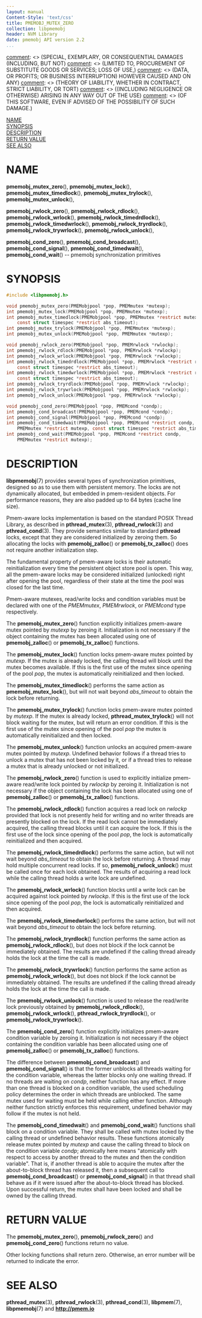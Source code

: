 ```yaml
---
layout: manual
Content-Style: 'text/css'
title: PMEMOBJ_MUTEX_ZERO
collection: libpmemobj
header: NVM Library
date: pmemobj API version 2.2
...
```


[comment]: <> (Copyright 2017, Intel Corporation)

[comment]: <> (Redistribution and use in source and binary forms, with or without)
[comment]: <> (modification, are permitted provided that the following conditions)
[comment]: <> (are met:)
[comment]: <> (    * Redistributions of source code must retain the above copyright)
[comment]: <> (      notice, this list of conditions and the following disclaimer.)
[comment]: <> (    * Redistributions in binary form must reproduce the above copyright)
[comment]: <> (      notice, this list of conditions and the following disclaimer in)
[comment]: <> (      the documentation and/or other materials provided with the)
[comment]: <> (      distribution.)
[comment]: <> (    * Neither the name of the copyright holder nor the names of its)
[comment]: <> (      contributors may be used to endorse or promote products derived)
[comment]: <> (      from this software without specific prior written permission.)

[comment]: <> (THIS SOFTWARE IS PROVIDED BY THE COPYRIGHT HOLDERS AND CONTRIBUTORS)
[comment]: <> ("AS IS" AND ANY EXPRESS OR IMPLIED WARRANTIES, INCLUDING, BUT NOT)
[comment]: <> (LIMITED TO, THE IMPLIED WARRANTIES OF MERCHANTABILITY AND FITNESS FOR)
[comment]: <> (A PARTICULAR PURPOSE ARE DISCLAIMED. IN NO EVENT SHALL THE COPYRIGHT)
[comment]: <> (OWNER OR CONTRIBUTORS BE LIABLE FOR ANY DIRECT, INDIRECT, INCIDENTAL,)
[comment]: <> (SPECIAL, EXEMPLARY, OR CONSEQUENTIAL DAMAGES (INCLUDING, BUT NOT)
[comment]: <> (LIMITED TO, PROCUREMENT OF SUBSTITUTE GOODS OR SERVICES; LOSS OF USE,)
[comment]: <> (DATA, OR PROFITS; OR BUSINESS INTERRUPTION) HOWEVER CAUSED AND ON ANY)
[comment]: <> (THEORY OF LIABILITY, WHETHER IN CONTRACT, STRICT LIABILITY, OR TORT)
[comment]: <> ((INCLUDING NEGLIGENCE OR OTHERWISE) ARISING IN ANY WAY OUT OF THE USE)
[comment]: <> (OF THIS SOFTWARE, EVEN IF ADVISED OF THE POSSIBILITY OF SUCH DAMAGE.)

[comment]: <> (pmemobj_mutex_zero.3 -- man page for locking functions from libpmemobj library)

[NAME](#name)<br />
[SYNOPSIS](#synopsis)<br />
[DESCRIPTION](#description)<br />
[RETURN VALUE](#return-value)<br />
[SEE ALSO](#see-also)<br />


# NAME #

**pmemobj_mutex_zero**(), **pmemobj_mutex_lock**(), **pmemobj_mutex_timedlock**(),
**pmemobj_mutex_trylock**(), **pmemobj_mutex_unlock**(),

**pmemobj_rwlock_zero**(), **pmemobj_rwlock_rdlock**(), **pmemobj_rwlock_wrlock**(),
**pmemobj_rwlock_timedrdlock**(), **pmemobj_rwlock_timedwrlock**(), **pmemobj_rwlock_tryrdlock**(),
**pmemobj_rwlock_trywrlock**(), **pmemobj_rwlock_unlock**(),

**pmemobj_cond_zero**(), **pmemobj_cond_broadcast**(), **pmemobj_cond_signal**(),
**pmemobj_cond_timedwait**(), **pmemobj_cond_wait**()
-- pmemobj synchronization primitives


# SYNOPSIS #

```c
#include <libpmemobj.h>

void pmemobj_mutex_zero(PMEMobjpool *pop, PMEMmutex *mutexp);
int pmemobj_mutex_lock(PMEMobjpool *pop, PMEMmutex *mutexp);
int pmemobj_mutex_timedlock(PMEMobjpool *pop, PMEMmutex *restrict mutexp,
	const struct timespec *restrict abs_timeout);
int pmemobj_mutex_trylock(PMEMobjpool *pop, PMEMmutex *mutexp);
int pmemobj_mutex_unlock(PMEMobjpool *pop, PMEMmutex *mutexp);

void pmemobj_rwlock_zero(PMEMobjpool *pop, PMEMrwlock *rwlockp);
int pmemobj_rwlock_rdlock(PMEMobjpool *pop, PMEMrwlock *rwlockp);
int pmemobj_rwlock_wrlock(PMEMobjpool *pop, PMEMrwlock *rwlockp);
int pmemobj_rwlock_timedrdlock(PMEMobjpool *pop, PMEMrwlock *restrict rwlockp,
	const struct timespec *restrict abs_timeout);
int pmemobj_rwlock_timedwrlock(PMEMobjpool *pop, PMEMrwlock *restrict rwlockp,
	const struct timespec *restrict abs_timeout);
int pmemobj_rwlock_tryrdlock(PMEMobjpool *pop, PMEMrwlock *rwlockp);
int pmemobj_rwlock_trywrlock(PMEMobjpool *pop, PMEMrwlock *rwlockp);
int pmemobj_rwlock_unlock(PMEMobjpool *pop, PMEMrwlock *rwlockp);

void pmemobj_cond_zero(PMEMobjpool *pop, PMEMcond *condp);
int pmemobj_cond_broadcast(PMEMobjpool *pop, PMEMcond *condp);
int pmemobj_cond_signal(PMEMobjpool *pop, PMEMcond *condp);
int pmemobj_cond_timedwait(PMEMobjpool *pop, PMEMcond *restrict condp,
	PMEMmutex *restrict mutexp, const struct timespec *restrict abs_timeout);
int pmemobj_cond_wait(PMEMobjpool *pop, PMEMcond *restrict condp,
	PMEMmutex *restrict mutexp);
```


# DESCRIPTION #

**libpmemobj**(7) provides several types of synchronization primitives,
designed so as to use them with persistent memory. The locks are not dynamically
allocated, but embedded in pmem-resident objects. For performance reasons, they are
also padded up to 64 bytes (cache line size).

Pmem-aware locks implementation is based on the standard POSIX Thread Library,
as described in **pthread_mutex**(3), **pthread_rwlock**(3) and
**pthread_cond**(3). They provide semantics similar to standard **pthread** locks,
except that they are considered initialized by zeroing them. So allocating
the locks with **pmemobj_zalloc**() or **pmemobj_tx_zalloc**() does not require
another initialization step.

The fundamental property of pmem-aware locks is their automatic reinitialization
every time the persistent object store pool is open. This way, all the pmem-aware
locks may be considered initialized (unlocked) right after opening the pool,
regardless of their state at the time the pool was closed for the last time.

Pmem-aware mutexes, read/write locks and condition variables must be declared
with one of the *PMEMmutex*, *PMEMrwlock*, or *PMEMcond* type respectively.

The **pmemobj_mutex_zero**() function explicitly initializes pmem-aware mutex
pointed by *mutexp* by zeroing it. Initialization is not necessary if the object
containing the mutex has been allocated using one of **pmemobj_zalloc**() or
**pmemobj_tx_zalloc**() functions.

The **pmemobj_mutex_lock**() function locks pmem-aware mutex pointed by *mutexp*.
If the mutex is already locked, the calling thread will block until the mutex
becomes available. If this is the first use of the mutex since opening of the pool
*pop*, the mutex is automatically reinitialized and then locked.

The **pmemobj_mutex_timedlock**() performs the same action as **pmemobj_mutex_lock**(),
but will not wait beyond *abs_timeout* to obtain the lock before returning.

The **pmemobj_mutex_trylock**() function locks pmem-aware mutex pointed by *mutexp*.
If the mutex is already locked, **pthread_mutex_trylock**() will not block
waiting for the mutex, but will return an error condition. If this is the first
use of the mutex since opening of the pool *pop* the mutex is automatically
reinitialized and then locked.

The **pmemobj_mutex_unlock**() function unlocks an acquired pmem-aware mutex
pointed by *mutexp*. Undefined behavior follows if a thread tries to unlock a
mutex that has not been locked by it, or if a thread tries to release a mutex
that is already unlocked or not initialized.

The **pmemobj_rwlock_zero**() function is used to explicitly initialize pmem-aware
read/write lock pointed by *rwlockp* by zeroing it. Initialization is not
necessary if the object containing the lock has been allocated using one
of **pmemobj_zalloc**() or **pmemobj_tx_zalloc**() functions.

The **pmemobj_rwlock_rdlock**() function acquires a read lock on *rwlockp*
provided that lock is not presently held for writing and no writer threads are
presently blocked on the lock. If the read lock cannot be immediately acquired,
the calling thread blocks until it can acquire the lock. If this is the first
use of the lock since opening of the pool *pop*, the lock is automatically
reinitialized and then acquired.

The **pmemobj_rwlock_timedrdlock**() performs the same action, but will not wait
beyond *abs_timeout* to obtain the lock before returning. A thread may hold multiple
concurrent read locks. If so, **pmemobj_rwlock_unlock**() must be called once for each
lock obtained. The results of acquiring a read lock while the calling thread holds a write
lock are undefined.

The **pmemobj_rwlock_wrlock**() function blocks until a write lock can be acquired
against lock pointed by *rwlockp*. If this is the first use of the lock since
opening of the pool *pop*, the lock is automatically reinitialized and then acquired.

The **pmemobj_rwlock_timedwrlock**() performs the same action, but will not wait
beyond *abs_timeout* to obtain the lock before returning.

The **pmemobj_rwlock_tryrdlock**() function performs the same action as
**pmemobj_rwlock_rdlock**(), but does not block if the lock cannot be
immediately obtained. The results are undefined if the calling thread already
holds the lock at the time the call is made.

The **pmemobj_rwlock_trywrlock**() function performs the same action as
**pmemobj_rwlock_wrlock**(), but does not block if the lock cannot be immediately
obtained. The results are undefined if the calling thread already holds the lock
at the time the call is made.

The **pmemobj_rwlock_unlock**() function is used to release the read/write lock
previously obtained by **pmemobj_rwlock_rdlock**(), **pmemobj_rwlock_wrlock**(),
**pthread_rwlock_tryrdlock**(), or **pmemobj_rwlock_trywrlock**().

The **pmemobj_cond_zero**() function explicitly initializes pmem-aware condition variable
by zeroing it. Initialization is not necessary if the object containing the condition
variable has been allocated using one of **pmemobj_zalloc**() or **pmemobj_tx_zalloc**() functions.

The difference between **pmemobj_cond_broadcast**() and **pmemobj_cond_signal**() is that
the former unblocks all threads waiting for the condition variable, whereas the latter blocks
only one waiting thread. If no threads are waiting on *condp*, neither function has any effect.
If more than one thread is blocked on a condition variable, the used scheduling policy
determines the order in which threads are unblocked. The same mutex used for waiting
must be held while calling either function. Although neither function strictly enforces
this requirement, undefined behavior may follow if the mutex is not held.

The **pmemobj_cond_timedwait**() and **pmemobj_cond_wait**() functions shall block
on a condition variable. They shall be called with mutex locked by the calling
thread or undefined behavior results. These functions atomically release mutex pointed by
*mutexp* and cause the calling thread to block on the condition variable *condp*;
atomically here means "atomically with respect to access by another thread to the mutex
and then the condition variable". That is, if another thread is able to acquire the mutex
after the about-to-block thread has released it, then a subsequent call
to **pmemobj_cond_broadcast**() or **pmemobj_cond_signal**() in that thread shall
behave as if it were issued after the about-to-block thread has blocked.
Upon successful return, the mutex shall have been locked and shall be owned by
the calling thread.


# RETURN VALUE #

The **pmemobj_mutex_zero**(), **pmemobj_rwlock_zero**()
and **pmemobj_cond_zero**() functions return no value.

Other locking functions shall return zero.  Otherwise, an error
number will be returned to indicate the error.


# SEE ALSO #

**pthread_mutex**(3), **pthread_rwlock**(3), **pthread_cond**(3), **libpmem**(7), **libpmemobj**(7)
and **<http://pmem.io>**
